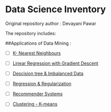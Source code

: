 # Data Science Inventory

Original repository author : Devayani Pawar

The repository includes:

##Applications of Data Mining : 

- [ ] [K- Nearest Neighbours](KNN\Knnfromscratch.py)
- [ ] [Linear Regression with Gradient Descent](Linear_regression\GradientDescent.ipynb)
- [ ] [Descision tree & Imbalanced Data ](Descision_tree\ImbalancedD.py)
- [ ] [Regression & Regularization](Price_Prediction_Ridge_Regression\price_prediction.py)
- [ ] [Recommender Systems]( Recommender_system)
- [ ] [Clustering - K-means](Kmeans_clustering/Kmeansfromscratch.py)

